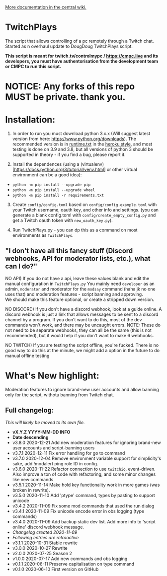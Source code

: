 [More documentation in the central wiki.](https://gitlab.com/controlmypc/docs/-/wikis/documentation/Script)

# TwitchPlays

The script that allows controlling of a pc remotely through a Twitch chat. Started as n overhaul update to DougDoug TwitchPlays script.

**This script is meant for twitch.tv/controlmypc / https://cmpc.live and its developers, you must have authentorisation from the development team or CMPC to run this script.**


# NOTICE: Any forks of this repo MUST be private. thank you.

# Installation:

  1) In order to run you must download python 3.x.x (Will suggest latest version from here: https://www.python.org/downloads).
     The recommended version is in [runtime.txt](https://gitlab.com/controlmypc/TwitchPlays/-/blob/master/runtime.txt) in the [heroku style](https://devcenter.heroku.com/articles/python-runtimes), and most testing is done on 3.9 and 3.8, but all versions of python 3 should be supported in theory - if you find a bug, please report it.

  2) Install the dependences (using a (virtualenv)[https://docs.python.org/3/tutorial/venv.html] or other virtual environment can be a good idea):
  
  * `python -m pip install --upgrade pip`
  * `python -m pip install --upgrade wheel`
  * `python -m pip install -r requirements.txt`

  3) Create `config/config.toml` based on `config/config.example.toml` with your Twitch username, oauth key, and other info and settings. (you can generate a blank config.toml with `config/create_empty_config.py` and get a Twitch oauth token with `new_oauth_key.py`).

  4) Run TwitchPlays.py - you can dp this as a command on most environments as `TwitchPlays`.

## "I don't have all this fancy stuff (Discord webhooks, API for moderator lists, etc.), what can I do?"

NO API) If you do not have a api, leave these values blank and edit the manual configuration in `TwitchPlays.py` You mainly need `developer` as an admin, `moderator` and moderator for the `modsay` command (haha jk no one uses that) and moderation features - script banning and approving.    
We should make this feature optional, or create a stripped down version.

NO DISCORD) If you don't have a discord webhook, look at a guide online. A discord webhook is just a link that allows messages to be sent to a discord channel by a program. If you don't want to do this, most of the dev commands won't work, and there may be uncaught errors. NOTE: These do not need to be separate webhooks, they can all be the same (this is not recommended), but it would help if you don't want to make 6 webhooks.

NO TWITCH) If you are testing the script offline, you're fucked. There is no good way to do this at the minute, we might add a option in the future to do manual offline testing

# What's New highlight:

Moderation features to ignore brand-new user accounts and allow banning only for the script, withotu banning from Twitch chat.

## Full changelog:
*This will likely be moved to its own file.*

- **vX.Y.Z YYYY-MM-DD INFO**
- **Date descending**
- v3.8.0 2020-12-21 Add new moderation features for ignoring brand-new user accounts and script-banning users  
- v3.7.1 2020-12-11 Fix error handling for go to command  
- v3.7.0 2020-12-04 Remove environment variable support for simplicity's sake, add !modalert ping role ID in config.
- v3.6.0 2020-11-22 Refactor connection to use `twitchio`, event-driven. Also improve a ton of code with refactoring, and some minor changes like new commands.
- v3.5.1 2020-11-14 Make hold key functionality work in more games (was broken in rewrite).
- v3.5.0 2020-11-10 Add 'ptype' command, types by pasting to support unicode
- v3.4.2 2020-11-09 Fix some mod commands that used the run dialog
- v3.4.1 2020-11-09 Fix unicode encode error in obs logging (type commands)
- v3.4.0 2020-11-09 Add backup static dev list. Add more info to 'script online' discord webhook message.
- *Changelog created 2020-11-09*
- *Following entries are retroactive*
- v3.1.1 2020-10-31 Stable rewrite
- v3.0.0 2020-10-27 Rewrite
- v2.0.0 2020-07-25 Season 2
- v1.0.0 2020-07-17 Add new commands and obs logging
- v0.1.1 2020-06-11 Preserve capitalisation on type command
- v0.1.0 2020-06-10 First version on GitHub
